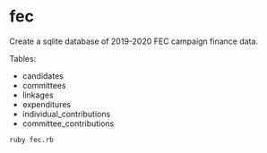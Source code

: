 # fec

Create a sqlite database of 2019-2020 FEC campaign finance data.

Tables:

 - candidates
 - committees
 - linkages
 - expenditures
 - individual_contributions
 - committee_contributions


``` sh
ruby fec.rb
```

